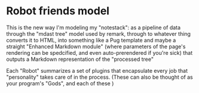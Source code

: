# Robot friends model

This is the new way I'm modeling my "notestack": as a pipeline of data through the "mdast tree" model used by remark, through to whatever thing converts it to HTML, into something like a Pug template and maybe a straight "Enhanced Markdown module" (where parameters of the page's rendering can be spedcified, and even auto-prerendered if you're sick) that outputs a Markdown representation of the "processed tree"

Each "Robot" summarizes a set of plugins that encapsulate every job that "personality" takes care of in the process. (These can also be thought of as your program's "Gods", and each of these )
